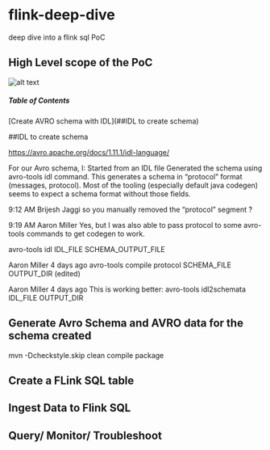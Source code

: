 # flink-deep-dive
deep dive into a flink sql PoC

## High Level scope of the PoC
![alt text](https://github.com/bjaggi/flink-deep-dive/image/flink-poc.pngx?raw=true)


##### Table of Contents  
[Create AVRO schema with IDL](##IDL to create schema)  
  
##IDL to create schema

https://avro.apache.org/docs/1.11.1/idl-language/


For our Avro schema, I:
Started from an IDL file
Generated the schema using avro-tools idl command. This generates a schema in “protocol” format (messages, protocol).
Most of the tooling (especially default java codegen) seems to expect a schema format without those fields.





9:12 AM
Brijesh Jaggi
 so you manually removed the “protocol” segment ?





9:19 AM
Aaron Miller
 Yes, but I was also able to pass protocol to some avro-tools commands to get codegen to work.


avro-tools idl IDL_FILE SCHEMA_OUTPUT_FILE



Aaron Miller
  4 days ago
avro-tools compile protocol SCHEMA_FILE OUTPUT_DIR
(edited)



Aaron Miller
  4 days ago
This is working better:
avro-tools idl2schemata IDL_FILE OUTPUT_DIR


## Generate Avro Schema and AVRO data for the schema created

mvn -Dcheckstyle.skip clean compile package



## Create a FLink SQL table

## Ingest Data to Flink SQL

## Query/ Monitor/ Troubleshoot



